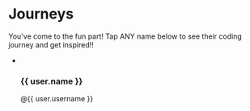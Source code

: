 # Journeys

You've come to the fun part! Tap ANY name below to see their coding journey and get inspired!!

<ul id="user-list">
  <li class="user-card" v-for="user in users" :key="user.username">
    <a :href="'#/journeys/' + user.username">
      <img
        class="user-card__image"
        :src="user.avatar ?? 'https://github.com/' + user.username + '.png'"
        :alt="user.name + ' Profile Picture'"
      />
      <div class="user-card__info">
        <h3>{{ user.name }}</h3>
        <p>@{{ user.username }}</p>
      </div>
    </a>
  </li>
</ul>
